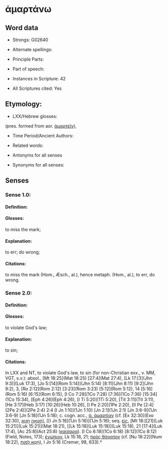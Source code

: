 # ἁμαρτάνω

<!-- Status: S2=NeedsEdits -->
<!-- Lexica used for edits:   -->

## Word data

* Strongs: G02640

* Alternate spellings:



* Principle Parts: 


* Part of speech: 


* Instances in Scripture: 42

* All Scriptures cited: Yes

## Etymology: 


* LXX/Hebrew glosses: 

(pres. formed from aor. [ἁμαρτεῖν]()),

* Time Period/Ancient Authors: 


* Related words: 

* Antonyms for all senses

* Synonyms for all senses: 


## Senses 


### Sense  1.0: 

#### Definition: 

#### Glosses: 

to miss the mark; 

#### Explanation: 

to err; 
do wrong; 

#### Citations: 

to miss the mark (Hom., Æsch., al.), hence metaph. (Hom., al.), to err, do wrong.

### Sense  2.0: 

#### Definition: 

#### Glosses: 

to violate God's law; 

#### Explanation: 

to sin; 

#### Citations: 

In LXX and NT, to violate God's law, to sin (for non-Christian exx., v. MM, VGT, s.v.): absol., [Mt 18:25](Mat 18:25) [27:4](Mat 27:4), [Lk 17:[3](Jhn 9:3)](Luk 17:3), [Jo 5:[14](Rom 5:14)](Jhn 5:14) [8:11](Jhn 8:11) [9:2](Jhn 9:2), 3, [Ro 2:12](Rom 2:12) [3:23](Rom 3:23) [5:12](Rom 5:12), 14 [5:16](Rom 5:16) [6:15](Rom 6:15), [I Co 7:28](1Co 7:28) [7:36](1Co 7:36) [15:34](1Co 15:34), [Eph 4:26](Eph 4:26), [I Ti 5:20](1Ti 5:20), [Tit 3:11](Tit 3:11), [He 3:17](Heb 3:17) [10:26](Heb 10:26), [I Pe 2:20](1Pe 2:20), [II Pe [2:4](2Pe 2:4)](2Pe 2:4) 2:4 [I Jn 1:10](1Jn 1:10) [Jn 2:1](1Jn 2:1) [Jn 3:6-9](1Jn 3:6-9) [Jn 5:18](1Jn 5:18); c. cogn. acc., [ἁ. ἁμαρτίαν]() (cf. [Ex 32:30](Exo 32:30), [חֲטָאָה](//en-uhl/H2401) [חָטָא](//en-uhl/H2398)), [[I Jn 5:16](1Jn 5:16)](1Jn 5:16); seq. [εἰς](), [Mt 18:[[21](Luk 15:21)](Luk 15:21)](Mat 18:21), [[Lk 15:18](Luk 15:18)](Luk 15:18), 21 [17:4](Luk 17:4), [Ac 25:8](Act 25:8) ([καίσαρα]()). [I Co 6:18](1Co 6:18) [8:12](1Co 8:12) (Field, Notes, 173); [ἐνώπιον](), Lk 15:18, 21; [πρὸς θάνατον]() (cf. [Nu 18:22](Num 18:22), [חֵטְא לָמוּת](//en-uhl/H2399)), I Jn 5:16 (Cremer, 98, 633).†
